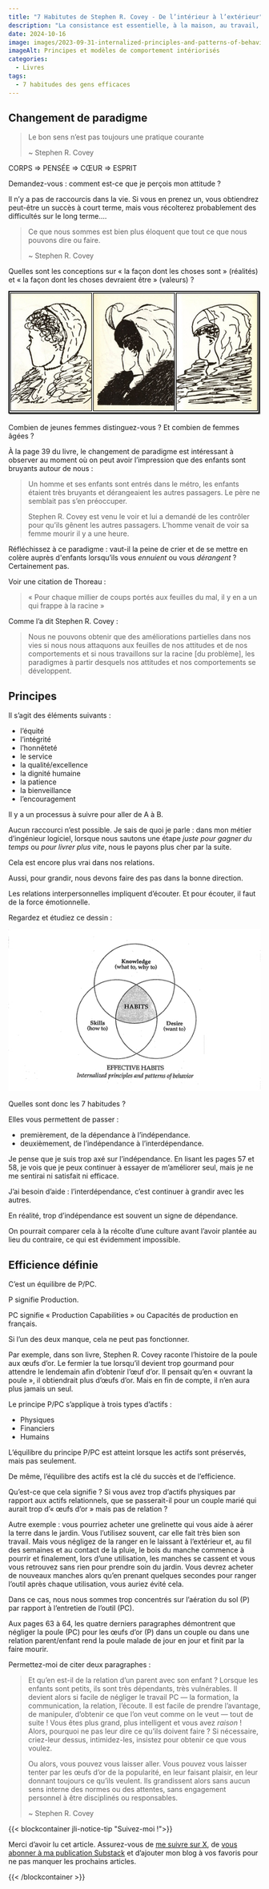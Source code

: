 ```yaml
---
title: "7 Habitutes de Stephen R. Covey - De l’intérieur à l’extérieur"
description: "La consistance est essentielle, à la maison, au travail, partout. Ce que j’aime dans l’approche De l’intérieur à l’extérieur, c'est qu'elle vous rend responsable. Entrons dans le vif du sujet."
date: 2024-10-16
image: images/2023-09-31-internalized-principles-and-patterns-of-behavior.jpg
imageAlt: Principes et modèles de comportement intériorisés
categories:
  - Livres
tags:
  - 7 habitudes des gens efficaces
---
```


## Changement de paradigme

> Le bon sens n’est pas toujours une pratique courante
>
> ~ Stephen R. Covey

CORPS ⇒ PENSÉE ⇒ CŒUR ⇒ ESPRIT

Demandez-vous : comment est-ce que je perçois mon attitude ?

Il n’y a pas de raccourcis dans la vie. Si vous en prenez un, vous obtiendrez peut-être un succès à court terme, mais vous récolterez probablement des difficultés sur le long terme....

> Ce que nous sommes est bien plus éloquent que tout ce que nous pouvons dire ou faire.
>
> ~ Stephen R. Covey

Quelles sont les conceptions sur « la façon dont les choses sont » (réalités) et « la façon dont les choses devraient être » (valeurs) ?

![Une série d’images étonnantes pour remettre en question votre point de vue personnel](images/3-femmes-dans-un-dessin.png)

Combien de jeunes femmes distinguez-vous ? Et combien de femmes âgées ?

À la page 39 du livre, le changement de paradigme est intéressant à observer au moment où on peut avoir l’impression que des enfants sont bruyants autour de nous :

> Un homme et ses enfants sont entrés dans le métro, les enfants étaient très bruyants et dérangeaient les autres passagers. Le père ne semblait pas s’en préoccuper.
>
> Stephen R. Covey est venu le voir et lui a demandé de les contrôler pour qu’ils gênent les autres passagers. L’homme venait de voir sa femme mourir il y a une heure.

Réfléchissez à ce paradigme : vaut-il la peine de crier et de se mettre en colère auprès d'enfants lorsqu’ils vous *ennuient* ou vous _dérangent_ ? Certainement pas.

Voir une citation de Thoreau :

> « Pour chaque millier de coups portés aux feuilles du mal, il y en a un qui frappe à la racine »

Comme l’a dit Stephen R. Covey :

> Nous ne pouvons obtenir que des améliorations partielles dans nos vies si nous nous attaquons aux feuilles de nos attitudes et de nos comportements et si nous travaillons sur la racine [du problème], les paradigmes à partir desquels nos attitudes et nos comportements se développent.

## Principes

Il s’agit des éléments suivants :

- l’équité
- l’intégrité
- l’honnêteté
- le service
- la qualité/excellence
- la dignité humaine
- la patience
- la bienveillance
- l’encouragement

Il y a un processus à suivre pour aller de A à B.

Aucun raccourci n’est possible. Je sais de quoi je parle : dans mon métier d’ingénieur logiciel, lorsque nous sautons une étape _juste pour gagner du temps_ ou _pour livrer plus vite_, nous le payons plus cher par la suite.

Cela est encore plus vrai dans nos relations.

Aussi, pour grandir, nous devons faire des pas dans la bonne direction.

Les relations interpersonnelles impliquent d’écouter. Et pour écouter, il faut de la force émotionnelle.

Regardez et étudiez ce dessin :

![Les principes intériorisés et les modèles de comportement font nos habitudes](images/2023-09-31-internalized-principles-and-patterns-of-behavior.jpg)

Quelles sont donc les 7 habitudes ?

Elles vous permettent de passer :

- premièrement, de la dépendance à l’indépendance.
- deuxièmement, de l’indépendance à l’interdépendance.

Je pense que je suis trop axé sur l’indépendance. En lisant les pages 57 et 58, je vois que je peux continuer à essayer de m’améliorer seul, mais je ne me sentirai ni satisfait ni efficace.

J’ai besoin d’aide : l’interdépendance, c’est continuer à grandir avec les autres.

En réalité, trop d’indépendance est souvent un signe de dépendance.

On pourrait comparer cela à la récolte d’une culture avant l’avoir plantée au lieu du contraire, ce qui est évidemment impossible.

## Efficience définie

C’est un équilibre de P/PC.

P signifie Production.

PC signifie « Production Capabilities » ou Capacités de production en français.

Si l’un des deux manque, cela ne peut pas fonctionner.

Par exemple, dans son livre, Stephen R. Covey raconte l’histoire de la poule aux œufs d’or. Le fermier la tue lorsqu’il devient trop gourmand pour attendre le lendemain afin d’obtenir l’œuf d’or. Il pensait qu’en « ouvrant la poule », il obtiendrait plus d’œufs d’or. Mais en fin de compte, il n’en aura plus jamais un seul.

Le principe P/PC s’applique à trois types d’actifs :

- Physiques
- Financiers
- Humains

L’équilibre du principe P/PC est atteint lorsque les actifs sont préservés, mais pas seulement.

De même, l’équilibre des actifs est la clé du succès et de l’efficience.

Qu’est-ce que cela signifie ? Si vous avez trop d’actifs physiques par rapport aux actifs relationnels, que se passerait-il pour un couple marié qui aurait trop d’« œufs d’or » mais pas de relation ?

Autre exemple : vous pourriez acheter une grelinette qui vous aide à aérer la terre dans le jardin. Vous l’utilisez souvent, car elle fait très bien son travail. Mais vous négligez de la ranger en le laissant à l’extérieur et, au fil des semaines et au contact de la pluie, le bois du manche commence à pourrir et finalement, lors d’une utilisation, les manches se cassent et vous vous retrouvez sans rien pour prendre soin du jardin. Vous devrez acheter de nouveaux manches alors qu’en prenant quelques secondes pour ranger l’outil après chaque utilisation, vous auriez évité cela.

Dans ce cas, nous nous sommes trop concentrés sur l’aération du sol (P) par rapport à l’entretien de l’outil (PC).

Aux pages 63 à 64, les quatre derniers paragraphes démontrent que négliger la poule (PC) pour les œufs d’or (P) dans un couple ou dans une relation parent/enfant rend la poule malade de jour en jour et finit par la faire mourir.

Permettez-moi de citer deux paragraphes :

> Et qu’en est-il de la relation d’un parent avec son enfant ? Lorsque les enfants sont petits, ils sont très dépendants, très vulnérables. Il devient alors si facile de négliger le travail PC — la formation, la communication, la relation, l’écoute. Il est facile de prendre l’avantage, de manipuler, d’obtenir ce que l’on veut comme on le veut — tout de suite ! Vous êtes plus grand, plus intelligent et vous avez *raison* ! Alors, pourquoi ne pas leur dire ce qu’ils doivent faire ? Si nécessaire, criez-leur dessus, intimidez-les, insistez pour obtenir ce que vous voulez.
>
> Ou alors, vous pouvez vous laisser aller. Vous pouvez vous laisser tenter par les œufs d’or de la popularité, en leur faisant plaisir, en leur donnant toujours ce qu’ils veulent. Ils grandissent alors sans aucun sens interne des normes ou des attentes, sans engagement personnel à être disciplinés ou responsables.
>
> ~ Stephen R. Covey

{{< blockcontainer jli-notice-tip "Suivez-moi !">}}

Merci d’avoir lu cet article. Assurez-vous de [me suivre sur X](https://x.com/LitzlerJeremie), de [vous abonner à ma publication Substack](https://iamjeremie.substack.com/) et d’ajouter mon blog à vos favoris pour ne pas manquer les prochains articles.

{{< /blockcontainer >}}
